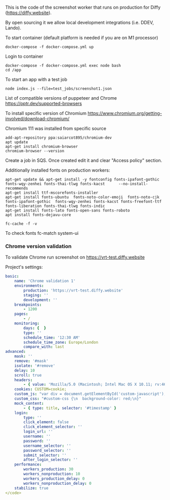 This is the code of the screenshot worker that runs on production for Diffy (https://diffy.website).

By open sourcing it we allow local development integrations (i.e. DDEV, Lando).

To start container (default platform is needed if you are on M1 processor)

```shell
docker-compose -f docker-compose.yml up
```

Login to container

```shell
docker-compose -f docker-compose.yml exec node bash
cd /app
```

To start an app with a test job
```shell
node index.js --file=test_jobs/screenshot1.json
```

List of compatible versions of puppeteer and Chrome
https://pptr.dev/supported-browsers

To install specific version of Chromium
https://www.chromium.org/getting-involved/download-chromium/

Chromium 111 was installed from specific source
```shell
add-apt-repository ppa:saiarcot895/chromium-dev
apt update
apt-get install chromium-browser
chromium-browser --version
```

Create a job in SQS. Once created edit it and clear "Access policy" section. 

Additionally installed fonts on production workers:
```shell
apt-get update && apt-get install -y fontconfig fonts-ipafont-gothic fonts-wqy-zenhei fonts-thai-tlwg fonts-kacst      --no-install-recommends
apt-get install ttf-mscorefonts-installer
apt-get install fonts-ubuntu  fonts-noto-color-emoji  fonts-noto-cjk fonts-ipafont-gothic  fonts-wqy-zenhei fonts-kacst fonts-freefont-ttf fonts-liberation fonts-thai-tlwg fonts-indic
apt-get install fonts-lato fonts-open-sans fonts-roboto
apt install fonts-dejavu-core

fc-cache -f -v
```

To check fonts
fc-match system-ui

### Chrome version validation

To validate Chrome run screenshot on https://vrt-test.diffy.website

Project's settings:
```YAML
basic:
    name: 'Chrome validation 1'
    environments:
        production: 'https://vrt-test.diffy.website'
        staging: ''
        development: ''
    breakpoints:
        - 1200
    pages:
        - /
    monitoring:
        days: {  }
        type: ''
        schedule_time: '12:30 AM'
        schedule_time_zone: Europe/London
        compare_with: last
advanced:
    mask: ''
    remove: '#mask'
    isolate: '#remove'
    delay: 10
    scroll: true
    headers:
        - { value: 'Mozilla/5.0 (Macintosh; Intel Mac OS X 10.11; rv:46.0) Gecko/20100101 Firefox/46.0', header: User-Agent }
    cookies: CUSTOM=cookie;
    custom_js: "var div = document.getElementById('custom-javascript');\ndiv.innerHTML += ' Extra content added!';"
    custom_css: "#custom-css {\n  background-color: red;\n}"
    mock_content:
        - { type: title, selector: '#timestamp' }
    login:
        type: ''
        click_element: false
        click_element_selector: ''
        login_url: ''
        username: ''
        password: ''
        username_selector: ''
        password_selector: ''
        submit_selector: ''
        after_login_selector: ''
    performance:
        workers_production: 30
        workers_nonproduction: 10
        workers_production_delay: 0
        workers_nonproduction_delay: 0
    stabilize: true
</code>
```

